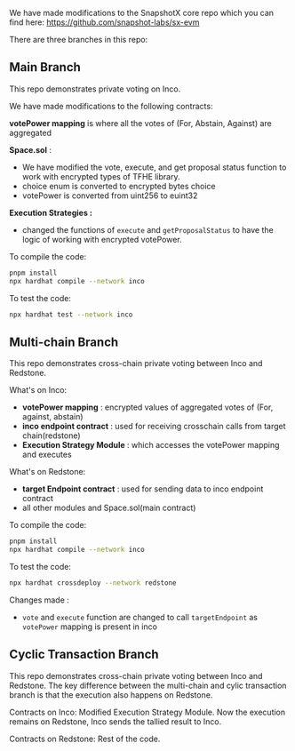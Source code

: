 We have made modifications to the SnapshotX core repo which you can find here: https://github.com/snapshot-labs/sx-evm  

There are three branches in this repo: 

## Main Branch 
This repo demonstrates private voting on Inco. 

We have made modifications to the following contracts:

**votePower mapping** is where all the votes of (For, Abstain, Against) are aggregated

**Space.sol** : 
- We have modified the vote, execute, and get proposal status function to work with encrypted types of TFHE library.
- choice enum is converted to encrypted bytes choice
- votePower is converted from uint256 to euint32

**Execution Strategies :**
- changed the functions of `execute` and `getProposalStatus` to have the logic of working with encrypted votePower.

To compile the code: 

```sh
pnpm install
npx hardhat compile --network inco 
```

To test the code: 

```sh
npx hardhat test --network inco 
```


## Multi-chain Branch

This repo demonstrates cross-chain private voting between Inco and Redstone. 

What's on Inco:
- __votePower mapping__ : encrypted values of aggregated votes of (For, against, abstain)
- __inco endpoint contract__ : used for receiving crosschain calls from target chain(redstone)
- __Execution Strategy Module__ : which accesses the votePower mapping and executes

What's on Redstone: 
- __target Endpoint contract__ : used for sending data to inco endpoint contract
- all other modules and Space.sol(main contract)

To compile the code: 

```sh
pnpm install
npx hardhat compile --network inco 
```

To test the code: 

```sh
npx hardhat crossdeploy --network redstone
```

Changes made :
- `vote` and `execute` function are changed to call `targetEndpoint` as `votePower` mapping is present in inco


## Cyclic Transaction Branch
 
 
This repo demonstrates cross-chain private voting between Inco and Redstone. The key difference between the multi-chain and cylic transaction branch is that the execution also happens on Redstone. 

Contracts on Inco: 
Modified Execution Strategy Module. Now the execution remains on Redstone, Inco sends the tallied result to Inco.

Contracts on Redstone: 
Rest of the code. 

